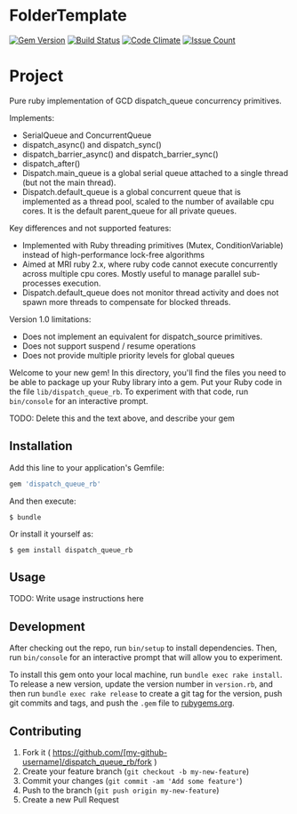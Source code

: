 # FolderTemplate

[![Gem Version](https://badge.fury.io/rb/dispatch_queue_rb.svg)](https://badge.fury.io/rb/dispatch_queue_rb)
[![Build Status](https://travis-ci.org/{{travis_account}}/dispatch_queue_rb.svg?branch=master)](https://travis-ci.org/{{travis_account}}/dispatch_queue_rb)
[![Code Climate](https://codeclimate.com/github/{{github_account}}/dispatch_queue_rb/badges/gpa.svg)](https://codeclimate.com/github/{{github_account}}/dispatch_queue_rb)
[![Issue Count](https://codeclimate.com/github/{{github_account}}/dispatch_queue_rb/badges/issue_count.svg)](https://codeclimate.com/github/{{github_account}}/dispatch_queue_rb)




# Project

Pure ruby implementation of GCD dispatch_queue concurrency primitives.

Implements:
  - SerialQueue and ConcurrentQueue
  - dispatch_async() and dispatch_sync()
  - dispatch_barrier_async() and dispatch_barrier_sync()
  - dispatch_after()
  - Dispatch.main_queue is a global serial queue attached to a single thread
    (but not the main thread).
  - Dispatch.default_queue is a global concurrent queue that is implemented as
    a thread pool, scaled to the number of available cpu cores. It is the
    default parent_queue for all private queues.

Key differences and not supported features:
  - Implemented with Ruby threading primitives (Mutex, ConditionVariable) instead
    of high-performance lock-free algorithms
  - Aimed at MRI ruby 2.x, where ruby code cannot execute concurrently across
    multiple cpu cores. Mostly useful to manage parallel sub-processes execution.
  - Dispatch.default_queue does not monitor thread activity and does not spawn
    more threads to compensate for blocked threads.

Version 1.0 limitations:
  - Does not implement an equivalent for dispatch_source primitives.
  - Does not support suspend / resume operations
  - Does not provide multiple priority levels for global queues



Welcome to your new gem! In this directory, you'll find the files you need to be able to package up your Ruby library into a gem. Put your Ruby code in the file `lib/dispatch_queue_rb`. To experiment with that code, run `bin/console` for an interactive prompt.

TODO: Delete this and the text above, and describe your gem

## Installation

Add this line to your application's Gemfile:

```ruby
gem 'dispatch_queue_rb'
```

And then execute:

    $ bundle

Or install it yourself as:

    $ gem install dispatch_queue_rb

## Usage

TODO: Write usage instructions here

## Development

After checking out the repo, run `bin/setup` to install dependencies. Then, run `bin/console` for an interactive prompt that will allow you to experiment.

To install this gem onto your local machine, run `bundle exec rake install`. To release a new version, update the version number in `version.rb`, and then run `bundle exec rake release` to create a git tag for the version, push git commits and tags, and push the `.gem` file to [rubygems.org](https://rubygems.org).

## Contributing

1. Fork it ( https://github.com/[my-github-username]/dispatch_queue_rb/fork )
2. Create your feature branch (`git checkout -b my-new-feature`)
3. Commit your changes (`git commit -am 'Add some feature'`)
4. Push to the branch (`git push origin my-new-feature`)
5. Create a new Pull Request
